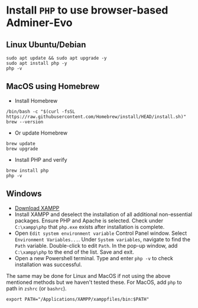 # Install `PHP` to use browser-based Adminer-Evo

## Linux Ubuntu/Debian
```
sudo apt update && sudo apt upgrade -y
sudo apt install php -y
php -v
```

## MacOS using Homebrew
- Install Homebrew
```
/bin/bash -c "$(curl -fsSL https://raw.githubusercontent.com/Homebrew/install/HEAD/install.sh)"
brew --version
```
- Or update Homebrew
```
brew update
brew upgrade
```
- Install PHP and verify
```
brew install php
php -v
```

## Windows
- [Download XAMPP](https://www.apachefriends.org/download.html)
- Install XAMPP and deselect the installation of all additional non-essential packages. Ensure PHP and Apache is selected. Check under `C:\xampp\php` that `php.exe` exists after installation is complete.
- Open `Edit system environment variable` Control Panel window. Select `Environment Variables...`. Under `System variables`, navigate to find the `Path` variable. Double-click to edit `Path`. In the pop-up window, add `C:\xampp\php` to the end of the list. Save and exit.
- Open a new Powershell terminal. Type and enter `php -v` to check installation was successful.


The same may be done for Linux and MacOS if not using the above mentioned methods but we haven't tested these.
For MacOS, add `php` to path in `zshrc` (or `bashrc`).
```
export PATH="/Applications/XAMPP/xamppfiles/bin:$PATH"
```

